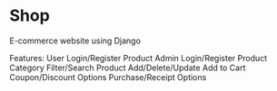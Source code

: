 # Shop
E-commerce website using Django

Features:
User Login/Register
Product Admin Login/Register
Product Category Filter/Search
Product Add/Delete/Update
Add to Cart
Coupon/Discount Options
Purchase/Receipt Options
